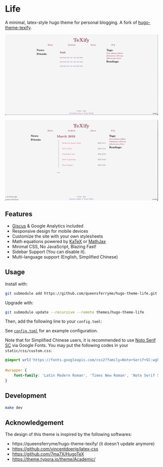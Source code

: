 # Life

A minimal, latex-style hugo theme for personal blogging. A fork of [hugo-theme-texify](https://github.com/queensferryme/hugo-theme-texify).

![screenshot1](./screenshot1.png)

![screenshot2](./screenshot2.png)

## Features

- [Giscus](https://giscus.app/) & Google Analytics included
- Responsive design for mobile devices
- Customize the site with your own stylesheets
- Math equations powered by [KaTeX](https://katex.org/) or [MathJax](https://www.mathjax.org/)
- Minimal CSS, No JavaScript, Blazing Fast!
- Sidebar Support (You can disable it).
- Multi-language support (English, Simplified Chinese)

## Usage

Install with:

```bash
git submodule add https://github.com/queensferryme/hugo-theme-life.git themes/hugo-theme-life
```

Upgrade with:

```bash
git submodule update --recursive --remote themes/hugo-theme-life
```

Then, add the following line to your `config.toml`:

See [`config.toml`](https://github.com/zhixiao-zhang/hugo-theme-life/blob/master/config.toml) for an example configuration.

Note that for Simplified Chinese users, it is recommended to use [Noto Serif SC](https://fonts.google.com/specimen/Noto+Serif+SC) via Google Fonts. You may put the following codes in your `static/css/custom.css`:

```css
@import url('https://fonts.googleapis.com/css2?family=Noto+Serif+SC:wght@300;700&display=swap');

#wrapper {
    font-family: 'Latin Modern Roman', 'Times New Roman', 'Noto Serif SC', serif;
}
```

## Development

```bash
make dev
```

## Acknowledgement

The design of this theme is inspired by the following softwares:

- https://queensferryme/hugo-theme-texify/ (it doesn't update anymore)
- https://github.com/vincentdoerig/latex-css
- https://github.com/7ma7X/HugoTeX
- https://theme.typora.io/theme/Academic/
